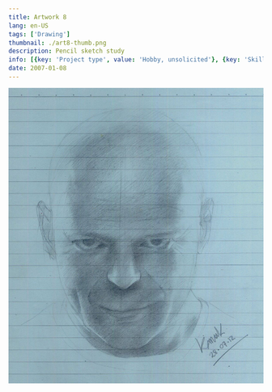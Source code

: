 ```yaml
---
title: Artwork 8
lang: en-US
tags: ['Drawing']
thumbnail: ./art8-thumb.png
description: Pencil sketch study
info: [{key: 'Project type', value: 'Hobby, unsolicited'}, {key: 'Skills', value: 'Pencil Sketch'}, {key: 'Media', value: 'Pencil Sketch'}]
date: 2007-01-08
---
```

![An image](/art8.jpg)